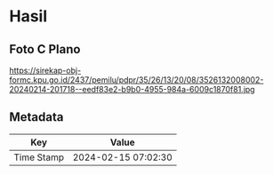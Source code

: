 # Hasil

## Foto C Plano

https://sirekap-obj-formc.kpu.go.id/2437/pemilu/pdpr/35/26/13/20/08/3526132008002-20240214-201718--eedf83e2-b9b0-4955-984a-6009c1870f81.jpg


## Metadata

| Key        | Value               |
| ---------- | ------------------- |
| Time Stamp | 2024-02-15 07:02:30 |



